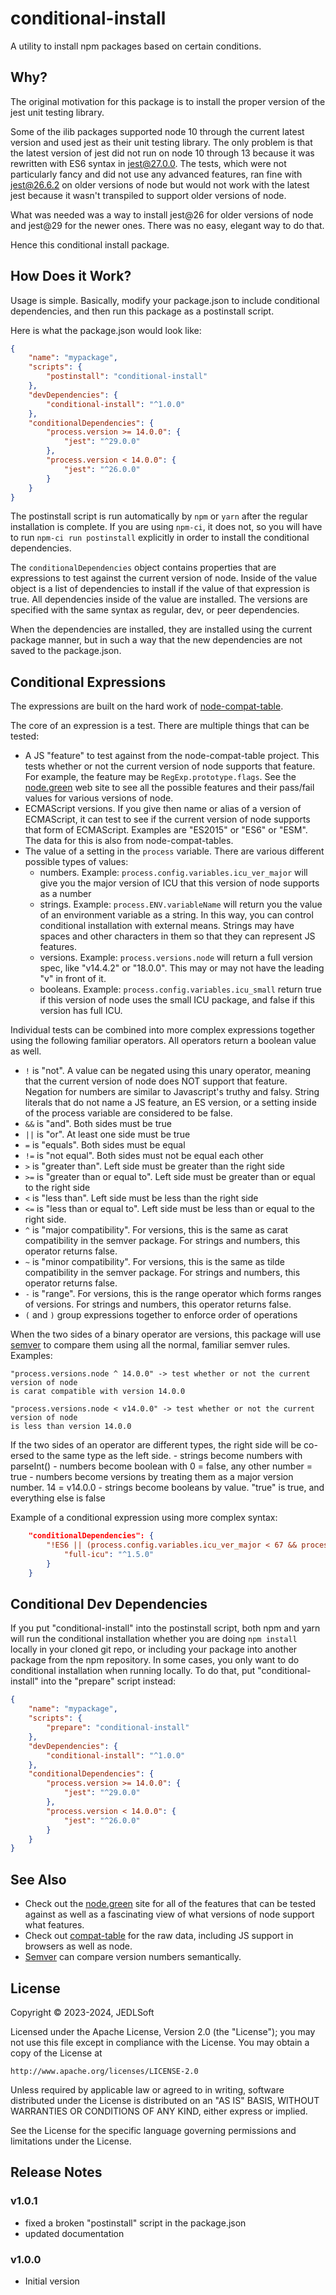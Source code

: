 # conditional-install

A utility to install npm packages based on certain conditions.
 
Why?
--------------------

The original motivation for this package is to install the proper version of
the jest unit testing library.

Some of the ilib packages supported node 10 through the
current latest version and used jest as their unit testing library. The only
problem is that the latest version of jest did not run on node 10 through 13
because it was rewritten with ES6 syntax in jest@27.0.0. The tests, which were
not particularly fancy and did not use any advanced features, ran fine
with jest@26.6.2 on older versions of node but would not work with the latest
jest because it wasn't transpiled to support older versions of node.

What was needed was a way to install jest@26 for older versions of node and
jest@29 for the newer ones. There was no easy, elegant way to do that.

Hence this conditional install package.

How Does it Work?
--------------------

Usage is simple. Basically, modify your package.json to include conditional
dependencies, and then run this package as a postinstall script.

Here is what the package.json would look like:

```json
{
    "name": "mypackage",
    "scripts": {
        "postinstall": "conditional-install"
    },
    "devDependencies": {
        "conditional-install": "^1.0.0"
    },
    "conditionalDependencies": {
        "process.version >= 14.0.0": {
            "jest": "^29.0.0"
        },
        "process.version < 14.0.0": {
            "jest": "^26.0.0"
        }
    }
}
```

The postinstall script is run automatically by `npm` or `yarn` after the
regular installation is complete. If you are using `npm-ci`, it does not, so
you will have to run `npm-ci run postinstall` explicitly in order to
install the conditional dependencies.

The `conditionalDependencies` object contains properties that are
expressions to test against the current version of node. Inside of the
value object is a list of dependencies to install if the value of that
expression is true. All dependencies inside of the value are installed.
The versions are specified with the same syntax as regular, dev, or peer
dependencies.

When the dependencies are installed, they are installed using the current
package manner, but in such a way that the new dependencies are not saved
to the package.json.

Conditional Expressions
----------------------

The expressions are built on the hard work of
[node-compat-table](https://github.com/williamkapke/node-compat-table).

The core of an expression is a test. There are multiple things that can
be tested:

- A JS "feature" to test against from the node-compat-table project. This tests whether or not
  the current version of node supports that feature. For example, the feature may be
  `RegExp.prototype.flags`. See the [node.green](https://node.green) web site to see all the
  possible features and their pass/fail values for various versions of node.
- ECMAScript versions. If you give then name or alias of a version of ECMAScript, it
  can test to see if the current version of node supports that form of ECMAScript. Examples
  are "ES2015" or "ES6" or "ESM". The data for this is also from node-compat-tables.
- The value of a setting in the `process` variable. There are various different
  possible types of values:
    - numbers. Example: `process.config.variables.icu_ver_major` will give you the major
      version of ICU that this version of node supports as a number
    - strings. Example: `process.ENV.variableName` will return you the value of an environment
      variable as a string. In this way, you can control conditional installation
      with external means. Strings may have spaces and other characters in them
      so that they can represent JS features.
    - versions. Example: `process.versions.node` will return a full version spec,
      like "v14.4.2" or "18.0.0". This may or may not have the leading "v" in front
      of it.
    - booleans. Example: `process.config.variables.icu_small` return true if this
      version of node uses the small ICU package, and false if this version has
      full ICU.

Individual tests can be combined into more complex expressions together using the following
familiar operators. All operators return a boolean value as well.

- `!` is "not". A value can be negated using this unary operator, meaning that the current
version of node does NOT support that feature. Negation for numbers are similar to
Javascript's truthy and falsy. String literals that do not name a JS feature, an ES
version, or a setting inside of the process variable are considered to be false.
- `&&` is "and". Both sides must be true
- `||` is "or". At least one side must be true
- `=` is "equals". Both sides must be equal
- `!=` is "not equal". Both sides must not be equal each other
- `>` is "greater than". Left side must be greater than the right side
- `>=` is "greater than or equal to". Left side must be greater than or equal to the right side
- `<` is "less than". Left side must be less than the right side
- `<=` is "less than or equal to". Left side must be less than or equal to the right side.
- `^` is "major compatibility". For versions, this is the same as carat compatibility in the
  semver package. For strings and numbers, this operator returns false.
- `~` is "minor compatibility". For versions, this is the same as tilde compatibility in the
  semver package. For strings and numbers, this operator returns false.
- `-` is "range". For versions, this is the range operator which forms ranges of versions. For
  strings and numbers, this operator returns false.
- `(` and `)` group expressions together to enforce order of operations

When the two sides of a binary operator are versions, this package will use [semver](https://github.com/npm/node-semver)
to compare them using all the normal, familiar semver rules. Examples:

```
"process.versions.node ^ 14.0.0" -> test whether or not the current version of node
is carat compatible with version 14.0.0

"process.versions.node < v14.0.0" -> test whether or not the current version of node
is less than version 14.0.0
```

If the two sides of an operator are different types, the right side will be co-ersed to the same
type as the left side.
    - strings become numbers with parseInt()
    - numbers become boolean with 0 = false, any other number = true
    - numbers become versions by treating them as a major version number. 14 = v14.0.0
    - strings become booleans by value. "true" is true, and everything else is false

Example of a conditional expression using more complex syntax:

```json
    "conditionalDependencies": {
        "!ES6 || (process.config.variables.icu_ver_major < 67 && process.config.variables.icu_small)": {
            "full-icu": "^1.5.0"
        }
    }
```

Conditional Dev Dependencies
--------

If you put "conditional-install" into the postinstall script, both npm and yarn will run the
conditional installation whether you are doing `npm install` locally in your cloned git repo, or
including your package into another package from the npm repository. In some cases, you only want
to do conditional installation when running locally. To do that, put "conditional-install" into
the "prepare" script instead:

```json
{
    "name": "mypackage",
    "scripts": {
        "prepare": "conditional-install"
    },
    "devDependencies": {
        "conditional-install": "^1.0.0"
    },
    "conditionalDependencies": {
        "process.version >= 14.0.0": {
            "jest": "^29.0.0"
        },
        "process.version < 14.0.0": {
            "jest": "^26.0.0"
        }
    }
}
```

See Also
--------

- Check out the [node.green](https://node.green/) site for all of the features that can be tested against as well
  as a fascinating view of what versions of node support what features.
- Check out [compat-table](https://github.com/compat-table/compat-table) for the raw data, including JS support
  in browsers as well as node.
- [Semver](https://github.com/npm/node-semver) can compare version numbers semantically.

## License

Copyright © 2023-2024, JEDLSoft

Licensed under the Apache License, Version 2.0 (the "License");
you may not use this file except in compliance with the License.
You may obtain a copy of the License at

    http://www.apache.org/licenses/LICENSE-2.0

Unless required by applicable law or agreed to in writing, software
distributed under the License is distributed on an "AS IS" BASIS,
WITHOUT WARRANTIES OR CONDITIONS OF ANY KIND, either express or implied.

See the License for the specific language governing permissions and
limitations under the License.

## Release Notes

### v1.0.1

- fixed a broken "postinstall" script in the package.json
- updated documentation

### v1.0.0

- Initial version
